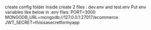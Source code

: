 create config folder
Inside create 2 files : dev.env and test.env
Put env variables like below in .env files:
PORT=3000
MONGODB_URL=mongodb://127.0.0.1:27017/ecommerce
JWT_SECRET=thisisasecretformyapp
